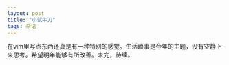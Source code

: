```yaml
---
layout: post
title: "小试牛刀"
tags: 杂记
---
```

在vim里写点东西还真是有一种特别的感觉。生活琐事是今年的主题，没有空静下来思考。希望明年能够有所改善。未完，待续。
